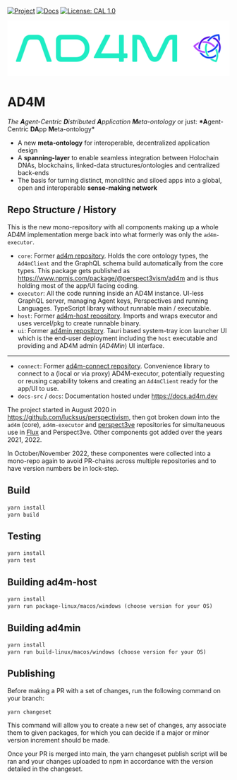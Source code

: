 [![Project](https://img.shields.io/badge/Project-AD4M-brightgreen.svg)](http://ad4m.dev/)
[![Docs](https://img.shields.io/badge/Docs-AD4M-blue.svg)](http://docs.ad4m.dev/)
[![License: CAL 1.0](https://img.shields.io/badge/License-CAL%201.0-blue.svg)](https://github.com/holochain/cryptographic-autonomy-license)

![Logo](docs-src/ad4mlogo_green_angle2_colouremblem.png)

# AD4M

_The **A**gent-Centric **D**istributed **A**pplication **M**eta-ontology_
or just:
**\*A**gent-Centric **DA**pp **M**eta-ontology\*

- A new **meta-ontology** for interoperable, decentralized application design
- A **spanning-layer** to enable seamless integration between Holochain DNAs, blockchains, linked-data structures/ontologies and centralized back-ends
- The basis for turning distinct, monolithic and siloed apps into a global, open and interoperable **sense-making network**

## Repo Structure / History

This is the new mono-repository with all components making up a whole AD4M implementation merge back into what formerly was only the `ad4m-executor`.

- `core`: Former [ad4m repository](https://github.com/perspect3vism/ad4m-core-deprecated). Holds the core ontology types, the `Ad4mClient` and the GraphQL schema build automatically from the core types. This package gets published as https://www.npmjs.com/package/@perspect3vism/ad4m and is thus holding most of the app/UI facing coding.
- `executor`: All the code running inside an AD4M instance. UI-less GraphQL server, managing Agent keys, Perspectives and running Languages. TypeScript library without runnable main / executable.
- `host`: Former [ad4m-host repository](https://github.com/perspect3vism/ad4m-host). Imports and wraps executor and uses vercel/pkg to create runnable binary.
- `ui`: Former [ad4min repository](https://github.com/perspect3vism/ad4min). Tauri based system-tray icon launcher UI which is the end-user deployment including the `host` executable and providing and AD4M admin (_AD4Min_) UI interface.

---

- `connect`: Former [ad4m-connect repository](https://github.com/perspect3vism/ad4m-connect). Convenience library to connect to a (local or via proxy) AD4M-executor, potentially requesting or reusing capability tokens and creating an `Ad4mClient` ready for the app/UI to use.
- `docs-src` / `docs`: Documentation hosted under https://docs.ad4m.dev

The project started in August 2020 in https://github.com/lucksus/perspectivism, then got broken down into the `ad4m` (core), `ad4m-executor` and [perspect3ve](https://github.com/perspect3vism/perspect3ve) repositories for simultaneuous use in [Flux](https://github.com/fluxsocial) and Perspect3ve. Other components got added over the years 2021, 2022.

In October/November 2022, these componentes were collected into a mono-repo again to avoid PR-chains across multiple repositories and to have version numbers be in lock-step.

## Build

```
yarn install
yarn build
```

## Testing

```
yarn install
yarn test
```

## Building ad4m-host

```
yarn install
yarn run package-linux/macos/windows (choose version for your OS)
```

## Building ad4min

```
yarn install
yarn run build-linux/macos/windows (choose version for your OS)
```

## Publishing

Before making a PR with a set of changes, run the following command on your branch:

```
yarn changeset
```

This command will allow you to create a new set of changes, any associate them to given packages, for which you can decide if a major or minor version increment should be made.
<br>

Once your PR is merged into main, the yarn changeset publish script will be ran and your changes uploaded to npm in accordance with the version detailed in the changeset.
